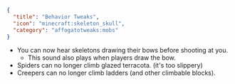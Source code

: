 ```json
{
  "title": "Behavior Tweaks",
  "icon": "minecraft:skeleton_skull",
  "category": "affogatotweaks:mobs"
}
```

- You can now hear skeletons drawing their bows before shooting at you.
  - This sound also plays when players draw the bow.
- Spiders can no longer climb glazed terracota. (it's too slippery)
- Creepers can no longer climb ladders (and other climbable blocks).